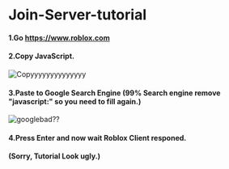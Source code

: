 # Join-Server-tutorial
#### 1.Go https://www.roblox.com
#### 2.Copy JavaScript.
![Copyyyyyyyyyyyyyy](https://gyazo.com/b31e9a04181e73e6a9320268bc54d19a.gif)
#### 3.Paste to Google Search Engine (99% Search engine remove "javascript:" so you need to fill again.)
![googlebad??](https://gyazo.com/e65fcc6ba45f22cce5e2872210d79c5b.gif)
#### 4.Press Enter and now wait Roblox Client responed.
#### (Sorry, Tutorial Look ugly.)
